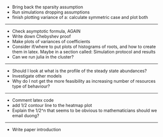 - Bring back the sparsity assumption
- Run simulations dropping assumptions
- finish plotting variance of a: calculate symmetric case and plot both
------------------------------------------------------------------------------------
- Check asymptotic formula, AGAIN
- Write down Chebyshev proof
- Make plots of variances of coefficients
- Consider if/where to put plots of histograms of roots, and how to create them in latex. Maybe in a section called: Simulation protocol and results
- Can we run julia in the cluster?  
------------------------------------------------------------------------------------
- Should I look at what is the profile of the steady state abundances?
- Investigate other models
- Why do I not get the more feasibility as increasing number of resources type of behaviour?
------------------------------------------------------------------------------------
- Comment latex code
- add 1/2 contour line to the heatmap plot
- Explain the 1/2^n that seems to be obvious to mathematicians should we email duong?
-----------------------------------------------------------------------------------
- Write paper introduction

